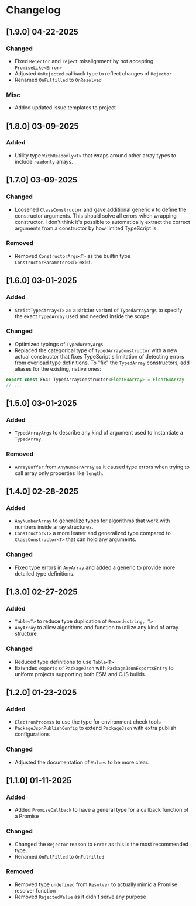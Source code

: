 # Changelog

## [1.9.0] 04-22-2025

### Changed

-   Fixed `Rejector` and `reject` misalignment by not accepting `PromiseLike<Error>`
-   Adjusted `OnRejected` callback type to reflect changes of `Rejector`
-   Renamed `OnFulfilled` to `OnResolved`

### Misc

-   Added updated issue templates to project

## [1.8.0] 03-09-2025

### Added

-   Utility type `WithReadonly<T>` that wraps around other array types to include `readonly` arrays.

## [1.7.0] 03-09-2025

### Changed

-   Loosened `ClassConstructor` and gave additional generic `A` to define the constructor arguments. This should solve all errors when wrapping constructor. I don't think it's possible to automatically extract the correct arguments from a constructor by how limited TypeScript is.

### Removed

-   Removed `ConstructorArgs<T>` as the builtin type `ConstructorParameters<T>` exist.

## [1.6.0] 03-01-2025

### Added

-   `StrictTypedArray<T>` as a stricter variant of `TypedArrayArgs` to specify the exact `TypedArray` used and needed inside the scope.

### Changed

-   Optimized typings of `TypedArrayArgs`
-   Replaced the categorical type of `TypedArrayConstructor` with a new actual constructor that fixes TypeScript's limitation of detecting errors from overload type definitions. To "fix" the `TypedArray` constructors, add aliases for the existing, native ones:

```typescript
export const F64: TypedArrayConstructor<Float64Array> = Float64Array
// ...
```

## [1.5.0] 03-01-2025

### Added

-   `TypedArrayArgs` to describe any kind of argument used to instantiate a `TypedArray`.

### Removed

-   `ArrayBuffer` from `AnyNumberArray` as it caused type errors when trying to call array only properties like `length`.

## [1.4.0] 02-28-2025

### Added

-   `AnyNumberArray` to generalize types for algorithms that work with numbers inside array structures.
-   `Constructor<T>` a more leaner and generalized type compared to `ClassConstructor<T>` that can hold any arguments.

### Changed

-   Fixed type errors in `AnyArray` and added a generic to provide more detailed type definitions.

## [1.3.0] 02-27-2025

### Added

-   `Table<T>` to reduce type duplication of `Record<string, T>`
-   `AnyArray` to allow algorithms and function to utilize any kind of array structure.

### Changed

-   Reduced type definitions to use `Table<T>`
-   Extended `exports` of `PackageJson` with `PackageJsonExportsEntry` to uniform projects supporting both ESM and CJS builds.

## [1.2.0] 01-23-2025

### Added

-   `ElectronProcess` to use the type for environment check tools
-   `PackageJsonPublishConfig` to extend `PackageJson` with extra publish configurations

### Changed

-   Adjusted the documentation of `Values` to be more clear.

## [1.1.0] 01-11-2025

### Added

-   Added `PromiseCallback` to have a general type for a callback function of a Promise

### Changed

-   Changed the `Rejector` reason to `Error` as this is the most recommended type.
-   Renamed `OnFulFilled` to `OnFulfilled`

### Removed

-   Removed type `undefined` from `Resolver` to actually mimic a Promise resolver function
-   Removed `RejectedValue` as it didn't serve any purpose
